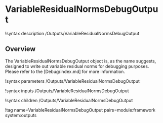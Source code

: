 # VariableResidualNormsDebugOutput

!syntax description /Outputs/VariableResidualNormsDebugOutput

## Overview

The VariableResidualNormsDebugOutput object is, as the name suggests, designed to write out
variable residual norms for debugging purposes. Please refer to the [Debug/index.md] for
more information.

!syntax parameters /Outputs/VariableResidualNormsDebugOutput

!syntax inputs /Outputs/VariableResidualNormsDebugOutput

!syntax children /Outputs/VariableResidualNormsDebugOutput

!tag name=VariableResidualNormsDebugOutput pairs=module:framework system:outputs
